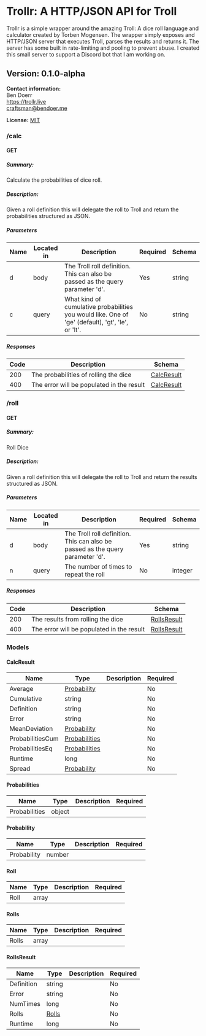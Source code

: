 # Trollr: A HTTP/JSON API for Troll
Trollr is a simple wrapper around the amazing Troll: A dice roll language and calculator created by Torben Mogensen.
The wrapper simply exposes and HTTP/JSON server that executes Troll, parses the results and returns it. The server
has some built in rate-limiting and pooling to prevent abuse. I created this small server to support a Discord bot
that I am working on.

## Version: 0.1.0-alpha

**Contact information:**  
Ben Doerr  
https://trollr.live  
craftsman@bendoer.me  

**License:** [MIT](http://opensource.org/licenses/MIT)

### /calc

#### GET
##### Summary:

Calculate the probabilities of dice roll.

##### Description:

Given a roll definition this will delegate the roll to Troll and return the
probabilities structured as JSON.

##### Parameters

| Name | Located in | Description | Required | Schema |
| ---- | ---------- | ----------- | -------- | ---- |
| d | body | The Troll roll definition. This can also be passed as the query parameter 'd'. | Yes | string |
| c | query | What kind of cumulative probabilities you would like. One of 'ge' (default), 'gt', 'le', or 'lt'. | No | string |

##### Responses

| Code | Description | Schema |
| ---- | ----------- | ------ |
| 200 | The probabilities of rolling the dice | [CalcResult](#calcresult) |
| 400 | The error will be populated in the result | [CalcResult](#calcresult) |

### /roll

#### GET
##### Summary:

Roll Dice

##### Description:

Given a roll definition this will delegate the roll to Troll and return the
results structured as JSON.

##### Parameters

| Name | Located in | Description | Required | Schema |
| ---- | ---------- | ----------- | -------- | ---- |
| d | body | The Troll roll definition. This can also be passed as the query parameter 'd'. | Yes | string |
| n | query | The number of times to repeat the roll | No | integer |

##### Responses

| Code | Description | Schema |
| ---- | ----------- | ------ |
| 200 | The results from rolling the dice | [RollsResult](#rollsresult) |
| 400 | The error will be populated in the result | [RollsResult](#rollsresult) |

### Models


#### CalcResult

| Name | Type | Description | Required |
| ---- | ---- | ----------- | -------- |
| Average | [Probability](#probability) |  | No |
| Cumulative | string |  | No |
| Definition | string |  | No |
| Error | string |  | No |
| MeanDeviation | [Probability](#probability) |  | No |
| ProbabilitiesCum | [Probabilities](#probabilities) |  | No |
| ProbabilitiesEq | [Probabilities](#probabilities) |  | No |
| Runtime | long |  | No |
| Spread | [Probability](#probability) |  | No |

#### Probabilities

| Name | Type | Description | Required |
| ---- | ---- | ----------- | -------- |
| Probabilities | object |  |  |

#### Probability

| Name | Type | Description | Required |
| ---- | ---- | ----------- | -------- |
| Probability | number |  |  |

#### Roll

| Name | Type | Description | Required |
| ---- | ---- | ----------- | -------- |
| Roll | array |  |  |

#### Rolls

| Name | Type | Description | Required |
| ---- | ---- | ----------- | -------- |
| Rolls | array |  |  |

#### RollsResult

| Name | Type | Description | Required |
| ---- | ---- | ----------- | -------- |
| Definition | string |  | No |
| Error | string |  | No |
| NumTimes | long |  | No |
| Rolls | [Rolls](#rolls) |  | No |
| Runtime | long |  | No |